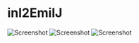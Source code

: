 # inl2EmilJ


![Screenshot](https://user-images.githubusercontent.com/70195819/139598657-a3e842e9-dc98-469b-be0c-fcc0ddce252a.png)
![Screenshot](https://user-images.githubusercontent.com/70195819/139598656-bf0712c4-6852-46d3-b782-37c10f0d57b0.png)
![Screenshot](https://user-images.githubusercontent.com/70195819/139598655-0ad85dfd-0fb9-470e-9f70-fcba947ab1e5.png)
